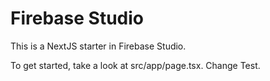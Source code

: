 # Firebase Studio

This is a NextJS starter in Firebase Studio.

To get started, take a look at src/app/page.tsx. Change Test.
